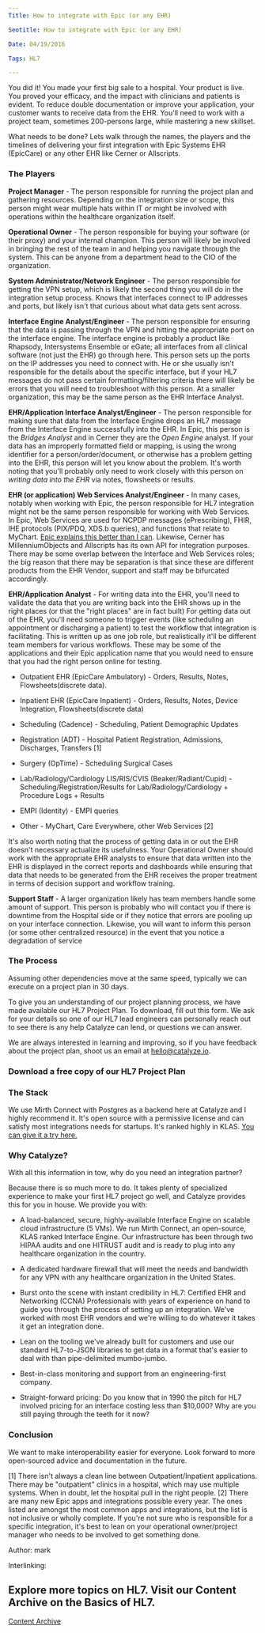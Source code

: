 ```yaml
---
Title: How to integrate with Epic (or any EHR)

Seotitle: How to integrate with Epic (or any EHR)

Date: 04/19/2016

Tags: HL7

---
```

You did it! You made your first big sale to a hospital. Your product is live. You proved your efficacy, and the impact with clinicians and patients is evident. To reduce double documentation or improve your application, your customer wants to receive data from the EHR. You'll need to work with a project team, sometimes 200-persons large, while mastering a new skillset.

What needs to be done? Lets walk through the names, the players and the timelines of delivering your first integration with Epic Systems EHR (EpicCare) or any other EHR like Cerner or Allscripts.

### The Players

**Project Manager** - The person responsible for running the project plan and gathering resources. Depending on the integration size or scope, this person might wear multiple hats within IT *or* might be involved with operations within the healthcare organization itself.

**Operational Owner** - The person responsible for buying your software (or their proxy) and your internal champion. This person will likely be involved in bringing the rest of the team in and helping you navigate through the system. This can be anyone from a department head to the CIO of the organization.

**System Administrator/Network Engineer** - The person responsible for getting the VPN setup, which is likely the second thing you will do in the integration setup process. Knows that interfaces connect to IP addresses and ports, but likely isn't that curious about what data gets sent across.

**Interface Engine Analyst/Engineer** - The person responsible for ensuring that the data is passing through the VPN and hitting the appropriate port on the interface engine. The interface engine is probably a product like Rhapsody, Intersystems Ensemble or eGate; all interfaces from all clinical software (not just the EHR) go through here. This person sets up the ports on the IP addresses you need to connect with. He or she usually isn't responsible for the details about the specific interface, but if your HL7 messages do not pass certain formatting/filtering criteria there will likely be errors that you will need to troubleshoot with this person. At a smaller organization, this may be the same person as the EHR Interface Analyst.

**EHR/Application Interface Analyst/Engineer** - The person responsible for making sure that data from the Interface Engine drops an HL7 message from the Interface Engine successfully into the EHR. In Epic, this person is the *Bridges Analyst* and in Cerner they are the *Open Engine* analyst. If your data has an improperly formatted field or mapping, is using the wrong identifier for a person/order/document, or otherwise has a problem getting into the EHR, this person will let you know about the problem. It's worth noting that you'll probably only need to work closely with this person on *writing data into the EHR* via notes, flowsheets or results.

**EHR (or application) Web Services Analyst/Engineer** - In many cases, notably when working with Epic, the person responsible for HL7 integration might not be the same person responsible for working with Web Services. In Epic, Web Services are used for NCPDP messages (ePrescribing), FHIR, IHE protocols (PIX/PDQ, XDS.b queries), and functions that relate to MyChart. [Epic explains this better than I can](http://open.epic.com/). Likewise, Cerner has MillenniumObjects and Allscripts has its own API for integration purposes. There may be some overlap between the Interface and Web Services roles; the big reason that there may be separation is that since these are different products from the EHR Vendor, support and staff may be bifurcated accordingly.

**EHR/Application Analyst** - For writing data into the EHR, you'll need to validate the data that you are writing back into the EHR shows up in the right places (or that the "right places" are in fact built) For getting data out of the EHR, you'll need someone to trigger events (like scheduling an appointment or discharging a patient) to test the workflow that integration is facilitating. This is written up as one job role, but realistically it'll be different team members for various workflows. These may be some of the applications and their Epic application name that you would need to ensure that you had the right person online for testing.

* Outpatient EHR (EpicCare Ambulatory) - Orders, Results, Notes, Flowsheets(discrete data).

* Inpatient EHR (EpicCare Inpatient) - Orders, Results, Notes, Device Integration, Flowsheets(discrete data)

* Scheduling (Cadence) - Scheduling, Patient Demographic Updates

* Registration (ADT) - Hospital Patient Registration, Admissions, Discharges, Transfers [1]

* Surgery (OpTime) - Scheduling Surgical Cases

* Lab/Radiology/Cardiology LIS/RIS/CVIS (Beaker/Radiant/Cupid) - Scheduling/Registration/Results for Lab/Radiology/Cardiology + Procedure Logs + Results

* EMPI (Identity) - EMPI queries

* Other - MyChart, Care Everywhere, other Web Services [2]

It's also worth noting that the process of getting data in or out the EHR doesn't necessary actualize its usefulness. Your Operational Owner should work with the appropriate EHR analysts to ensure that data written into the EHR is displayed in the correct reports and dashboards while ensuring that data that needs to be generated from the EHR receives the proper treatment in terms of decision support and workflow training.

**Support Staff** - A larger organization likely has team members handle some amount of support. This person is probably who will contact you if there is downtime from the Hospital side or if they notice that errors are pooling up on your interface connection. Likewise, you will want to inform this person (or some other centralized resource) in the event that you notice a degradation of service

### The Process

<div class="ctz-hl7-projectplan-container cf">
<div class="ctz-hl7-projectplan-txt">
<p>Assuming other dependencies move at the same speed, typically we can execute on a project plan in 30 days.</p>
<p>To give you an understanding of our project planning process, we have made available our HL7 Project Plan. To download, fill out this form. We ask for your details so one of our HL7 lead engineers can personally reach out to see there is any help Catalyze can lend, or questions we can answer.</p>
<p>We are always interested in learning and improving, so if you have feedback about the project plan, shoot us an email at <a href="mailto:hello@catalyze.io">hello@catalyze.io</a>.</p>
</div>
<div class="ctz-hl7-signup-form">
	<div class="ctz-signup-form">
			<div class="ctz-hl7-signup-form-header">
				<h3>Download a free copy of our HL7 Project Plan</h3>
			</div>
			<!--[if lte IE 8]>
			<script charset="utf-8" type="text/javascript" src="//js.hsforms.net/forms/v2-legacy.js"></script>
			<![endif]-->
			<script charset="utf-8" type="text/javascript" src="//js.hsforms.net/forms/v2.js"></script>
			<script>
			  hbspt.forms.create({
			    css: '',
			    portalId: '1695915',
			    formId: 'b93518dd-13d6-4c79-b801-55df57615be6',
			    cssClass: 'ctz-signup-form-items',
			    submitButtonClass: 'btn-brand',
			    errorMessageClass: 'ctz-form-error'
			  });
			</script>
		</div>
</div>
</div>

### The Stack

We use Mirth Connect with Postgres as a backend here at Catalyze and I highly recommend it. It's open source with a permissive license and can satisfy most integrations needs for startups. It's ranked highly in KLAS. [You can give it a try here.](http://www.mirthcorp.com/products/mirth-connect)

### Why Catalyze?

With all this information in tow, why do you need an integration partner?

Because there is so much more to do. It takes plenty of specialized experience to make your first HL7 project go well, and Catalyze provides this for you in house. We provide you with:

* A load-balanced, secure, highly-available Interface Engine on scalable cloud infrastructure (5 VMs). We run Mirth Connect, an open-source, KLAS ranked Interface Engine. Our infrastructure has been through two HIPAA audits and one HITRUST audit and is ready to plug into any healthcare organization in the country.

* A dedicated hardware firewall that will meet the needs and bandwidth for any VPN with any healthcare organization in the United States.

* Burst onto the scene with instant credibility in HL7: Certified EHR and Networking (CCNA) Professionals with years of experience on hand to guide you through the process of setting up an integration. We've worked with most EHR vendors and we're willing to do whatever it takes it get an integration done.

* Lean on the tooling we've already built for customers and use our standard HL7-to-JSON libraries to get data in a format that's easier to deal with than pipe-delimited mumbo-jumbo.

* Best-in-class monitoring and support from an engineering-first company.

* Straight-forward pricing: Do you know that in 1990 the pitch for HL7 involved pricing for an interface costing less than $10,000? Why are you still paying through the teeth for it now?

### Conclusion

We want to make interoperability easier for everyone. Look forward to more open-sourced advice and documentation in the future.


[1] There isn't always a clean line between Outpatient/Inpatient applications. There may be "outpatient" clinics in a hospital, which may use multiple systems. When in doubt, let the hospital pull in the right people.
[2] There are many new Epic apps and integrations possible every year. The ones listed are amongst the most common apps and integrations, but the list is not inclusive or wholly complete. If you're not sure who is responsible for a specific integration, it's best to lean on your operational owner/project manager who needs to be involved to get something done.

Author: mark

Interlinking: <h2>Explore more topics on HL7. Visit our Content Archive on the Basics of HL7.</h2>
<a href="http://content.catalyze.io/hl7-basics">Content Archive</a>